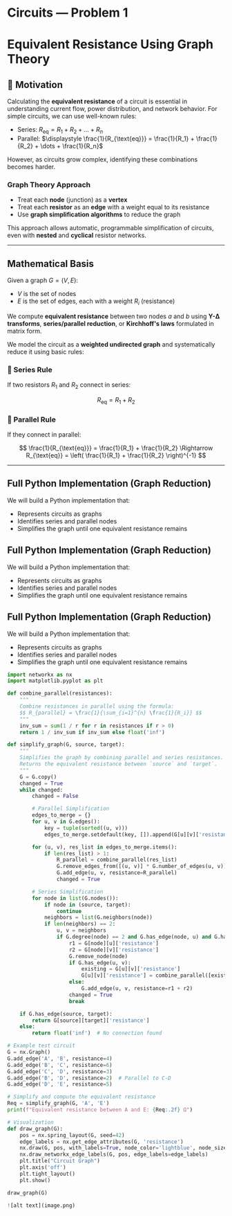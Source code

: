 #  Circuits — Problem 1  
#  Equivalent Resistance Using Graph Theory

## 📘 Motivation

Calculating the **equivalent resistance** of a circuit is essential in understanding current flow, power distribution, and network behavior. For simple circuits, we can use well-known rules:

- Series: $R_{\text{eq}} = R_1 + R_2 + \dots + R_n$
- Parallel: $\displaystyle \frac{1}{R_{\text{eq}}} = \frac{1}{R_1} + \frac{1}{R_2} + \dots + \frac{1}{R_n}$

However, as circuits grow complex, identifying these combinations becomes harder.

###  Graph Theory Approach

- Treat each **node** (junction) as a **vertex**
- Treat each **resistor** as an **edge** with a weight equal to its resistance
- Use **graph simplification algorithms** to reduce the graph

This approach allows automatic, programmable simplification of circuits, even with **nested** and **cyclical** resistor networks.

---

##  Mathematical Basis

Given a graph $G = (V, E)$:
- $V$ is the set of nodes
- $E$ is the set of edges, each with a weight $R_i$ (resistance)

We compute **equivalent resistance** between two nodes $a$ and $b$ using **Y-Δ transforms**, **series/parallel reduction**, or **Kirchhoff's laws** formulated in matrix form.

We model the circuit as a **weighted undirected graph** and systematically reduce it using basic rules:

### 🔧 Series Rule
If two resistors $R_1$ and $R_2$ connect in series:

$$
R_{\text{eq}} = R_1 + R_2
$$

### 🔌 Parallel Rule
If they connect in parallel:

$$
\frac{1}{R_{\text{eq}}} = \frac{1}{R_1} + \frac{1}{R_2}
\Rightarrow
R_{\text{eq}} = \left( \frac{1}{R_1} + \frac{1}{R_2} \right)^{-1}
$$

---

##  Full Python Implementation (Graph Reduction)

We will build a Python implementation that:

- Represents circuits as graphs
- Identifies series and parallel nodes
- Simplifies the graph until one equivalent resistance remains

## Full Python Implementation (Graph Reduction)

We will build a Python implementation that:

- Represents circuits as graphs
- Identifies series and parallel nodes
- Simplifies the graph until one equivalent resistance remains


## Full Python Implementation (Graph Reduction)

We will build a Python implementation that:

- Represents circuits as graphs
- Identifies series and parallel nodes
- Simplifies the graph until one equivalent resistance remains

```python
import networkx as nx
import matplotlib.pyplot as plt

def combine_parallel(resistances):
    """
    Combine resistances in parallel using the formula:
    $$ R_{parallel} = \frac{1}{\sum_{i=1}^{n} \frac{1}{R_i}} $$
    """
    inv_sum = sum(1 / r for r in resistances if r > 0)
    return 1 / inv_sum if inv_sum else float('inf')

def simplify_graph(G, source, target):
    """
    Simplifies the graph by combining parallel and series resistances.
    Returns the equivalent resistance between `source` and `target`.
    """
    G = G.copy()
    changed = True
    while changed:
        changed = False

        # Parallel Simplification
        edges_to_merge = {}
        for u, v in G.edges():
            key = tuple(sorted((u, v)))
            edges_to_merge.setdefault(key, []).append(G[u][v]['resistance'])

        for (u, v), res_list in edges_to_merge.items():
            if len(res_list) > 1:
                R_parallel = combine_parallel(res_list)
                G.remove_edges_from([(u, v)] * G.number_of_edges(u, v))
                G.add_edge(u, v, resistance=R_parallel)
                changed = True

        # Series Simplification
        for node in list(G.nodes()):
            if node in (source, target):
                continue
            neighbors = list(G.neighbors(node))
            if len(neighbors) == 2:
                u, v = neighbors
                if G.degree(node) == 2 and G.has_edge(node, u) and G.has_edge(node, v):
                    r1 = G[node][u]['resistance']
                    r2 = G[node][v]['resistance']
                    G.remove_node(node)
                    if G.has_edge(u, v):
                        existing = G[u][v]['resistance']
                        G[u][v]['resistance'] = combine_parallel([existing, r1 + r2])
                    else:
                        G.add_edge(u, v, resistance=r1 + r2)
                    changed = True
                    break

    if G.has_edge(source, target):
        return G[source][target]['resistance']
    else:
        return float('inf')  # No connection found

# Example test circuit
G = nx.Graph()
G.add_edge('A', 'B', resistance=4)
G.add_edge('B', 'C', resistance=6)
G.add_edge('C', 'D', resistance=3)
G.add_edge('B', 'D', resistance=2)  # Parallel to C-D
G.add_edge('D', 'E', resistance=5)

# Simplify and compute the equivalent resistance
Req = simplify_graph(G, 'A', 'E')
print(f"Equivalent resistance between A and E: {Req:.2f} Ω")

# Visualization
def draw_graph(G):
    pos = nx.spring_layout(G, seed=42)
    edge_labels = nx.get_edge_attributes(G, 'resistance')
    nx.draw(G, pos, with_labels=True, node_color='lightblue', node_size=700, font_weight='bold')
    nx.draw_networkx_edge_labels(G, pos, edge_labels=edge_labels)
    plt.title("Circuit Graph")
    plt.axis('off')
    plt.tight_layout()
    plt.show()

draw_graph(G)

![alt text](image.png)